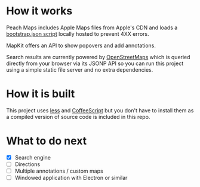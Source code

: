 # How it works

Peach Maps includes Apple Maps files from Apple's CDN and loads a [bootstrap.json script](https://github.com/Sumolari/PeachMaps/blob/gh-pages/bootstrap.json) locally hosted to prevent 4XX errors.

MapKit offers an API to show popovers and add annotations.

Search results are currently powered by [OpenStreetMaps](https://www.openstreetmap.org/) which is queried directly from your browser via its JSONP API so you can run this project using a simple static file server and no extra dependencies.

# How it is built

This project uses [less](http://lesscss.org/) and [CoffeeScript](http://coffeescript.org/) but you don't have to install them as a compiled version of source code is included in this repo.

# What to do next

- [x] Search engine
- [ ] Directions
- [ ] Multiple annotations / custom maps
- [ ] Windowed application with Electron or similar